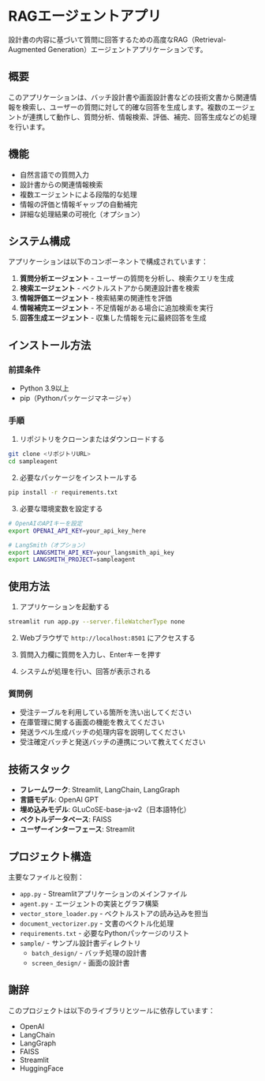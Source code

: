 # RAGエージェントアプリ

設計書の内容に基づいて質問に回答するための高度なRAG（Retrieval-Augmented Generation）エージェントアプリケーションです。

## 概要

このアプリケーションは、バッチ設計書や画面設計書などの技術文書から関連情報を検索し、ユーザーの質問に対して的確な回答を生成します。複数のエージェントが連携して動作し、質問分析、情報検索、評価、補完、回答生成などの処理を行います。

## 機能

- 自然言語での質問入力
- 設計書からの関連情報検索
- 複数エージェントによる段階的な処理
- 情報の評価と情報ギャップの自動補完
- 詳細な処理結果の可視化（オプション）

## システム構成

アプリケーションは以下のコンポーネントで構成されています：

1. **質問分析エージェント** - ユーザーの質問を分析し、検索クエリを生成
2. **検索エージェント** - ベクトルストアから関連設計書を検索
3. **情報評価エージェント** - 検索結果の関連性を評価
4. **情報補完エージェント** - 不足情報がある場合に追加検索を実行
5. **回答生成エージェント** - 収集した情報を元に最終回答を生成

## インストール方法

### 前提条件

- Python 3.9以上
- pip（Pythonパッケージマネージャ）

### 手順

1. リポジトリをクローンまたはダウンロードする

```bash
git clone <リポジトリURL>
cd sampleagent
```

2. 必要なパッケージをインストールする

```bash
pip install -r requirements.txt
```

3. 必要な環境変数を設定する

```bash
# OpenAIのAPIキーを設定
export OPENAI_API_KEY=your_api_key_here

# LangSmith（オプション）
export LANGSMITH_API_KEY=your_langsmith_api_key
export LANGSMITH_PROJECT=sampleagent
```

## 使用方法

1. アプリケーションを起動する

```bash
streamlit run app.py --server.fileWatcherType none
```

2. Webブラウザで `http://localhost:8501` にアクセスする

3. 質問入力欄に質問を入力し、Enterキーを押す

4. システムが処理を行い、回答が表示される

### 質問例

- 受注テーブルを利用している箇所を洗い出してください
- 在庫管理に関する画面の機能を教えてください
- 発送ラベル生成バッチの処理内容を説明してください
- 受注確定バッチと発送バッチの連携について教えてください

## 技術スタック

- **フレームワーク**: Streamlit, LangChain, LangGraph
- **言語モデル**: OpenAI GPT
- **埋め込みモデル**: GLuCoSE-base-ja-v2（日本語特化）
- **ベクトルデータベース**: FAISS
- **ユーザーインターフェース**: Streamlit

## プロジェクト構造

主要なファイルと役割：

- `app.py` - Streamlitアプリケーションのメインファイル
- `agent.py` - エージェントの実装とグラフ構築
- `vector_store_loader.py` - ベクトルストアの読み込みを担当
- `document_vectorizer.py` - 文書のベクトル化処理
- `requirements.txt` - 必要なPythonパッケージのリスト
- `sample/` - サンプル設計書ディレクトリ
  - `batch_design/` - バッチ処理の設計書
  - `screen_design/` - 画面の設計書

## 謝辞

このプロジェクトは以下のライブラリとツールに依存しています：
- OpenAI
- LangChain
- LangGraph
- FAISS
- Streamlit
- HuggingFace